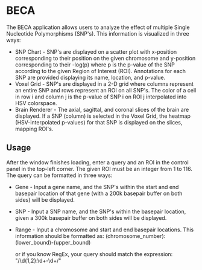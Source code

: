 # BECA

The BECA application allows users to analyze the effect of multiple Single Nucleotide Polymorphisms (SNP's). This information is visualized in three ways: 

* SNP Chart - SNP's are displayed on a scatter plot with x-position corresponding to their position on the given chromosome and y-position corresponding to their -log(p) where p is the p-value of the SNP according to the given Region of Interest (ROI). Annotations for each SNP are provided displaying its name, location, and p-value.
* Voxel Grid - SNP's are displayed in a 2-D grid where columns represent an entire SNP and rows represent an ROI on all SNP's. The color of a cell in row i and column j is the p-value of SNP i on ROI j interpolated into HSV colorspace.
* Brain Renderer - The axial, sagittal, and coronal slices of the brain are displayed. If a SNP (column) is selected in the Voxel Grid, the heatmap (HSV-interpolated p-values) for that SNP is displayed on the slices, mapping ROI's.

## Usage

After the window finishes loading, enter a query and an ROI in the control panel in the top-left corner. The given ROI must be an integer from 1 to 116. The query can be formatted in three ways:

* Gene - Input a gene name, and the SNP's within the start and end basepair location of that gene (with a 200k basepair buffer on both sides) will be displayed.
* SNP - Input a SNP name, and the SNP's within the basepair location, given a 300k basepair buffer on both sides will be displayed.
* Range - Input a chromosome and start and end basepair locations. This information should be formatted as:
    (chromosome_number):(lower_bound)-(upper_bound)

    or if you know RegEx, your query should match the expression:
    "/\d{1,2}\:\d+\-\d+/"